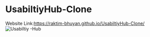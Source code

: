 # UsabiltiyHub-Clone
Website Link:https://raktim-bhuyan.github.io/UsabiltiyHub-Clone/
![Usabiltiy -Hub](https://github.com/Raktim-Bhuyan/UsabiltiyHub-Clone/assets/87324609/162ad90e-7dc7-48a5-9dbb-04a8995f75e6)

